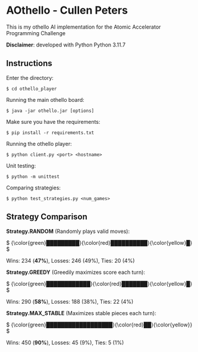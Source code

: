 # AOthello - Cullen Peters
This is my othello AI implementation for the Atomic Accelerator Programming Challenge

**Disclaimer**: developed with Python Python 3.11.7

## Instructions

Enter the directory:

    $ cd othello_player

Running the main othello board:

    $ java -jar othello.jar [options]

Make sure you have the requirements:

    $ pip install -r requirements.txt

Running the othello player:

    $ python client.py <port> <hostname>

Unit testing:

    $ python -m unittest

Comparing strategies:

    $ python test_strategies.py <num_games>

## Strategy Comparison
**Strategy.RANDOM** (Randomly plays valid moves):

$
{\color{green}█████████}{\color{red}██████████}{\color{yellow}█}
$

Wins: 234 (**47%**),
Losses: 246 (49%),
Ties: 20 (4%)

**Strategy.GREEDY** (Greedily maximizes score each turn):

$
{\color{green}████████████}{\color{red}███████}{\color{yellow}█}
$

Wins: 290 (**58%**),
Losses: 188 (38%),
Ties: 22 (4%)

**Strategy.MAX_STABLE** (Maximizes stable pieces each turn):

$
{\color{green}██████████████████}{\color{red}██}{\color{yellow}}
$

Wins: 450 (**90%**),
Losses: 45 (9%),
Ties: 5 (1%)